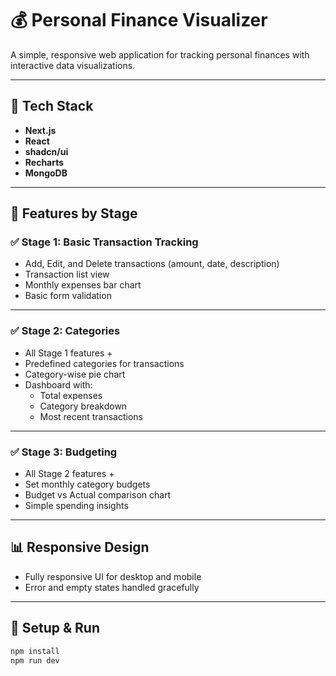 # 💰 Personal Finance Visualizer

A simple, responsive web application for tracking personal finances with interactive data visualizations.

---

## 🔧 Tech Stack

- **Next.js**  
- **React**  
- **shadcn/ui**  
- **Recharts**  
- **MongoDB**

---

## 📱 Features by Stage

### ✅ Stage 1: Basic Transaction Tracking

- Add, Edit, and Delete transactions (amount, date, description)
- Transaction list view
- Monthly expenses bar chart
- Basic form validation

---

### ✅ Stage 2: Categories

- All Stage 1 features +
- Predefined categories for transactions
- Category-wise pie chart
- Dashboard with:
  - Total expenses
  - Category breakdown
  - Most recent transactions

---

### ✅ Stage 3: Budgeting

- All Stage 2 features +
- Set monthly category budgets
- Budget vs Actual comparison chart
- Simple spending insights

---

## 📊 Responsive Design

- Fully responsive UI for desktop and mobile
- Error and empty states handled gracefully

---

## 📂 Setup & Run

```bash
npm install
npm run dev

